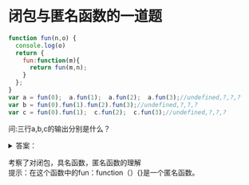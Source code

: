 # 闭包与匿名函数的一道题

```javascript
function fun(n,o) {
  console.log(o)
  return {
    fun:function(m){
      return fun(m,n);
    }
  };
}
var a = fun(0);  a.fun(1);  a.fun(2);  a.fun(3);//undefined,?,?,?
var b = fun(0).fun(1).fun(2).fun(3);//undefined,?,?,?
var c = fun(0).fun(1);  c.fun(2);  c.fun(3);//undefined,?,?,?
```

问:三行a,b,c的输出分别是什么？
<details>
  <summary>
    答案：
  </summary>
  <blockcode>
    // 0, 0, 0  
    // 0, 1, 2  
    // 0, 1, 1  
  </blockcode>
  </pre>
</details> 

考察了对闭包，具名函数，匿名函数的理解  
提示：在这个函数中的fun：function（）{}是一个匿名函数。